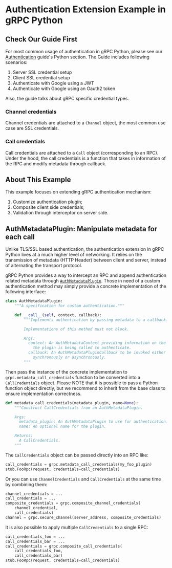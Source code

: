 # Authentication Extension Example in gRPC Python

## Check Our Guide First

For most common usage of authentication in gRPC Python, please see our
[Authentication](https://grpc.io/docs/guides/auth/) guide's Python section. The
Guide includes following scenarios:

1. Server SSL credential setup
2. Client SSL credential setup
3. Authenticate with Google using a JWT
4. Authenticate with Google using an Oauth2 token

Also, the guide talks about gRPC specific credential types.

### Channel credentials

Channel credentials are attached to a `Channel` object, the most common use case
are SSL credentials.

### Call credentials

Call credentials are attached to a `Call` object (corresponding to an RPC).
Under the hood, the call credentials is a function that takes in information of
the RPC and modify metadata through callback.

## About This Example

This example focuses on extending gRPC authentication mechanism:
1) Customize authentication plugin;
2) Composite client side credentials;
3) Validation through interceptor on server side.

## AuthMetadataPlugin: Manipulate metadata for each call

Unlike TLS/SSL based authentication, the authentication extension in gRPC Python
lives at a much higher level of networking. It relies on the transmission of
metadata (HTTP Header) between client and server, instead of alternating the
transport protocol.

gRPC Python provides a way to intercept an RPC and append authentication related
metadata through
[`AuthMetadataPlugin`](https://grpc.github.io/grpc/python/grpc.html#grpc.AuthMetadataPlugin).
Those in need of a custom authentication method may simply provide a concrete
implementation of the following interface:

```Python
class AuthMetadataPlugin:
    """A specification for custom authentication."""

    def __call__(self, context, callback):
        """Implements authentication by passing metadata to a callback.

        Implementations of this method must not block.

        Args:
          context: An AuthMetadataContext providing information on the RPC that
            the plugin is being called to authenticate.
          callback: An AuthMetadataPluginCallback to be invoked either
            synchronously or asynchronously.
        """
```

Then pass the instance of the concrete implementation to
`grpc.metadata_call_credentials` function to be converted into a
`CallCredentials` object. Please NOTE that it is possible to pass a Python
function object directly, but we recommend to inherit from the base class to
ensure implementation correctness.


```Python
def metadata_call_credentials(metadata_plugin, name=None):
    """Construct CallCredentials from an AuthMetadataPlugin.

    Args:
      metadata_plugin: An AuthMetadataPlugin to use for authentication.
      name: An optional name for the plugin.

    Returns:
      A CallCredentials.
    """
```

The `CallCredentials` object can be passed directly into an RPC like:

```Python
call_credentials = grpc.metadata_call_credentials(my_foo_plugin)
stub.FooRpc(request, credentials=call_credentials)
```

Or you can use `ChannelCredentials` and `CallCredentials` at the same time by
combining them:

```Python
channel_credentials = ...
call_credentials = ...
composite_credentials = grpc.composite_channel_credentials(
    channel_credential,
    call_credentials)
channel = grpc.secure_channel(server_address, composite_credentials)
```

It is also possible to apply multiple `CallCredentials` to a single RPC:

```Python
call_credentials_foo = ...
call_credentials_bar = ...
call_credentials = grpc.composite_call_credentials(
    call_credentials_foo,
    call_credentials_bar)
stub.FooRpc(request, credentials=call_credentials)
```

